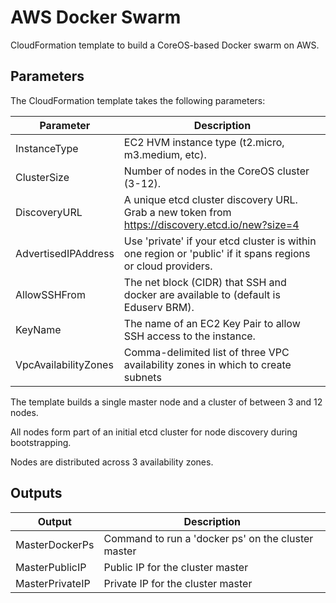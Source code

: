# AWS Docker Swarm

CloudFormation template to build a CoreOS-based Docker swarm on AWS.

## Parameters

The CloudFormation template takes the following parameters:

| Parameter | Description |
|-----------|-------------|
| InstanceType | EC2 HVM instance type (t2.micro, m3.medium, etc). |
| ClusterSize | Number of nodes in the CoreOS cluster (3-12). |
| DiscoveryURL | A unique etcd cluster discovery URL. Grab a new token from https://discovery.etcd.io/new?size=4 |
| AdvertisedIPAddress | Use 'private' if your etcd cluster is within one region or 'public' if it spans regions or cloud providers. |
| AllowSSHFrom | The net block (CIDR) that SSH and docker are available to (default is Eduserv BRM). |
| KeyName | The name of an EC2 Key Pair to allow SSH access to the instance. |
| VpcAvailabilityZones | Comma-delimited list of three VPC availability zones in which to create subnets |

The template builds a single master node and a cluster of between 3 and 12 nodes.

All nodes form part of an initial etcd cluster for node discovery during bootstrapping.

Nodes are distributed across 3 availability zones.

## Outputs

| Output | Description |
|--------|-------------|
| MasterDockerPs | Command to run a 'docker ps' on the cluster master |
| MasterPublicIP | Public IP for the cluster master |
| MasterPrivateIP | Private IP for the cluster master |

